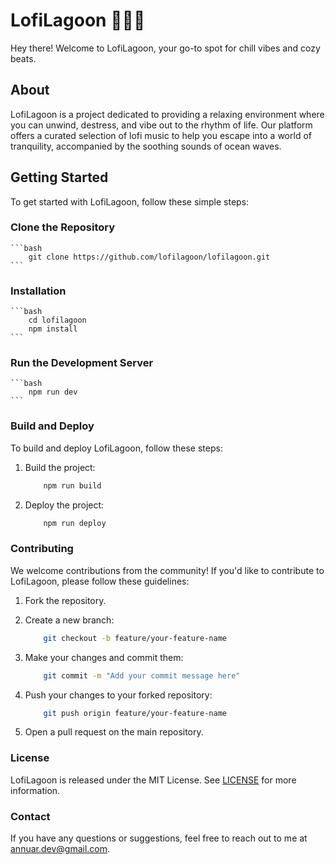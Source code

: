 # LofiLagoon 🌊🎶✨

Hey there! Welcome to LofiLagoon, your go-to spot for chill vibes and cozy beats. 

## About
LofiLagoon is a project dedicated to providing a relaxing environment where you can unwind, destress, and vibe out to the rhythm of life. Our platform offers a curated selection of lofi music to help you escape into a world of tranquility, accompanied by the soothing sounds of ocean waves.

## Getting Started
To get started with LofiLagoon, follow these simple steps:

### Clone the Repository
    ```bash
        git clone https://github.com/lofilagoon/lofilagoon.git
    ```
### Installation
    ```bash
        cd lofilagoon
        npm install
    ```
### Run the Development Server
    ```bash
        npm run dev
    ```
### Build and Deploy
To build and deploy LofiLagoon, follow these steps:

1. Build the project:
    ```bash
        npm run build
    ```

2. Deploy the project:
    ```bash
        npm run deploy
    ```

### Contributing
We welcome contributions from the community! If you'd like to contribute to LofiLagoon, please follow these guidelines:

1. Fork the repository.

2. Create a new branch:
    ```bash
        git checkout -b feature/your-feature-name
    ```

3. Make your changes and commit them:
    ```bash
        git commit -m "Add your commit message here"
    ```

4. Push your changes to your forked repository:
    ```bash
        git push origin feature/your-feature-name
    ```

5. Open a pull request on the main repository.

### License
LofiLagoon is released under the MIT License. See [LICENSE](./LICENSE) for more information.

### Contact
If you have any questions or suggestions, feel free to reach out to me at [annuar.dev@gmail.com](annuar.dev@gmail.com).
    

